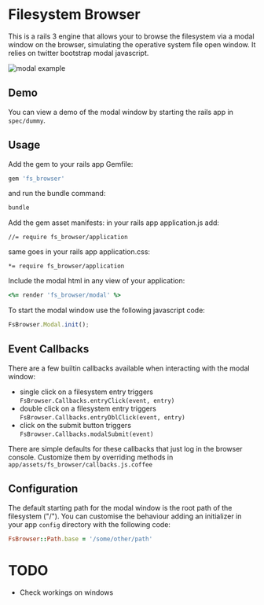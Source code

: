 # Filesystem Browser

This is a rails 3 engine that allows your to browse the filesystem via a modal window on the browser, simulating the operative system file open window. It relies on twitter bootstrap modal javascript.

![modal example](https://raw.github.com/spaghetticode/fs_browser/master/docs/modal.jpg "modal example")

## Demo

You can view a demo of the modal window by starting the rails app in ```spec/dummy```.


## Usage

Add the gem to your rails app Gemfile:
```ruby
gem 'fs_browser'
```
and run the bundle command:
```bash
bundle
```


Add the gem asset manifests:
in your rails app application.js add:
```
//= require fs_browser/application
```
same goes in your rails app application.css:
```
*= require fs_browser/application
```

Include the modal html in any view of your application:
```ruby
<%= render 'fs_browser/modal' %>
```

To start the modal window use the following javascript code:
```js
FsBrowser.Modal.init();
```


## Event Callbacks

There are a few builtin callbacks available when interacting with the modal window:

* single click on a filesystem entry triggers ```FsBrowser.Callbacks.entryClick(event, entry)```
* double click on a filesystem entry triggers ```FsBrowser.Callbacks.entryDblClick(event, entry)```
* click on the submit button triggers ```FsBrowser.Callbacks.modalSubmit(event)```

There are simple defaults for these callbacks that just log in the browser console.
Customize them by overriding methods in ```app/assets/fs_browser/callbacks.js.coffee```


## Configuration

The default starting path for the modal window is the root path of the filesystem ("/").
You can customise the behaviour adding an initializer in your app ```config``` directory with
the following code:
```ruby
FsBrowser::Path.base = '/some/other/path'
```


# TODO

* Check workings on windows
